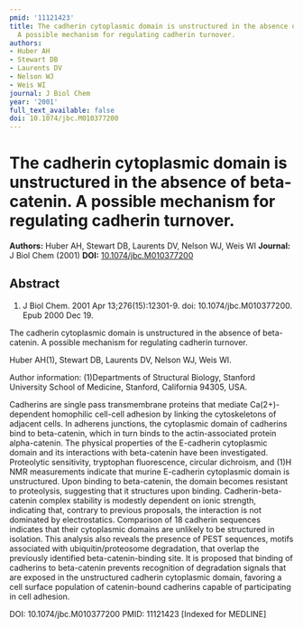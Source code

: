 ```yaml
---
pmid: '11121423'
title: The cadherin cytoplasmic domain is unstructured in the absence of beta-catenin.
  A possible mechanism for regulating cadherin turnover.
authors:
- Huber AH
- Stewart DB
- Laurents DV
- Nelson WJ
- Weis WI
journal: J Biol Chem
year: '2001'
full_text_available: false
doi: 10.1074/jbc.M010377200
---
```


# The cadherin cytoplasmic domain is unstructured in the absence of beta-catenin. A possible mechanism for regulating cadherin turnover.
**Authors:** Huber AH, Stewart DB, Laurents DV, Nelson WJ, Weis WI
**Journal:** J Biol Chem (2001)
**DOI:** [10.1074/jbc.M010377200](https://doi.org/10.1074/jbc.M010377200)

## Abstract

1. J Biol Chem. 2001 Apr 13;276(15):12301-9. doi: 10.1074/jbc.M010377200. Epub
2000  Dec 19.

The cadherin cytoplasmic domain is unstructured in the absence of beta-catenin. 
A possible mechanism for regulating cadherin turnover.

Huber AH(1), Stewart DB, Laurents DV, Nelson WJ, Weis WI.

Author information:
(1)Departments of Structural Biology, Stanford University School of Medicine, 
Stanford, California 94305, USA.

Cadherins are single pass transmembrane proteins that mediate Ca(2+)-dependent 
homophilic cell-cell adhesion by linking the cytoskeletons of adjacent cells. In 
adherens junctions, the cytoplasmic domain of cadherins bind to beta-catenin, 
which in turn binds to the actin-associated protein alpha-catenin. The physical 
properties of the E-cadherin cytoplasmic domain and its interactions with 
beta-catenin have been investigated. Proteolytic sensitivity, tryptophan 
fluorescence, circular dichroism, and (1)H NMR measurements indicate that murine 
E-cadherin cytoplasmic domain is unstructured. Upon binding to beta-catenin, the 
domain becomes resistant to proteolysis, suggesting that it structures upon 
binding. Cadherin-beta-catenin complex stability is modestly dependent on ionic 
strength, indicating that, contrary to previous proposals, the interaction is 
not dominated by electrostatics. Comparison of 18 cadherin sequences indicates 
that their cytoplasmic domains are unlikely to be structured in isolation. This 
analysis also reveals the presence of PEST sequences, motifs associated with 
ubiquitin/proteosome degradation, that overlap the previously identified 
beta-catenin-binding site. It is proposed that binding of cadherins to 
beta-catenin prevents recognition of degradation signals that are exposed in the 
unstructured cadherin cytoplasmic domain, favoring a cell surface population of 
catenin-bound cadherins capable of participating in cell adhesion.

DOI: 10.1074/jbc.M010377200
PMID: 11121423 [Indexed for MEDLINE]
